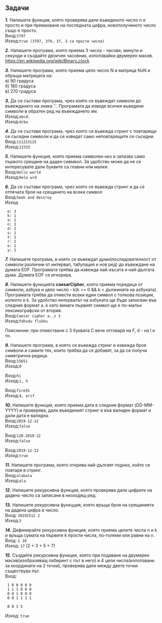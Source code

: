 ## Задачи

***1.*** Напишете функция, която проверява дали въведеното число n е просто и при премахване на последната цифра, новополученото число също е просто.  
Вход:```3797```  
Изход:```true (3797, 379, 37, 3 са прости числа)```

***2.*** Напишете програма, която приема 3 числа - часове, минути и секунди и създайте двоичен часовник, използвайки двумерен масив. https://en.wikipedia.org/wiki/Binary_clock

***3.*** Напишете програма, която приема цяло число N и матрица NxN и обръща матрицата на:  
 а) 90 градуса  
 б) 180 градуса  
 в) 270 градуса

***3.*** Да се състави програма, чрез която се въвеждат символи до въвеждането на знака '.'. Програмата да изведе всички въведени символи в обратен ред на въвеждането им.  
Изход:```abcd.```  
Изход:```dcba```

***4.*** Да се състави програма, чрез която се въвежда стринг с повтарящи се съседни символи и да се изведат само неповтарящите се съседни.  
Вход:```111223115```  
Изход:```12315```

***5.*** Напишете функция, която приема символен низ и запазва само първото срещане на даден сивмвол. За удобство може да не се интересувате дали буквите са главни или малки.  
Вход:```Hello world```  
Изход:```Helo wrd```

***6.*** Да се състави програма, чрез която се въвежда стринг и да се отпечата броя на срещането на всеки символ  
Вход:```Seek and destroy```  
Изход
```S: 1
 e: 3
 k: 1
 a: 1
 n: 1
 d: 2
 s: 1
 t: 1
 r: 1
 o: 1
 y: 1
 ```
 
 ***7.*** Напишете програма, в която се въвеждат думи(последователност от символи различни от интервал, табулация и нов ред) до въвеждане на думата EOF. Програмата трябва да извежда най-късата и най-дългата дума. Думата EOF се игнорира.
 
 ***8.*** Напишете функцията **caesarCipher**, която приема поредица от символи, азбука и цяло число - k(k >= 0 && k < дължината на азбуката). Програмата трябва да отмести всеки един символ с толкова позиции, колкото е k. За удобство интервалът на азбуката ще бъде записван във следния формат a..k като винаги първият символ ще е по-малък лексикографски от втория.  
 Вход:```Caesar cipher a..z 3```   
 Изход:```Fdhvdu flskhu```
 
 Пояснение: при отместване с 3 буквата C вече отговаря на F, d - на l и тн.
 
 ***9.*** Напишете програма, в която се въвежда стринг и извежда броя символи и самите тях, които трябва да се добавят, за да се получи симетрична редица.   
 Вход:```15651```   
 Изход:```0```
 
 Вход:```hi```   
 Изход:```1, h```
 
 Вход:```fire55```   
 Изход:```4, erif```
 
 ***10.*** Напишете функция, която приема дата в следния формат (DD-MM-YYYY) и проверява, дали въведеният стринг е във валиден формат и дали дата е валидна.  
 Вход:```2019-12-12```  
 Изход:```false```
 
 Вход:```120-2019-12```  
 Изход:```false```
 
 Вход:```2019-12-12```  
 Изход:```true```
 
 ***11.*** Напишете програма, която открива най-дългият подниз, който се повтаря в стринг.  
 Вход:```alabala```  
 Изход:```ala```
 
***12.*** Напишете рекурсивна функция, която проверява дали цифрите на дадено число са записани в низходящ ред.

***13.*** Напишете рекурсивна функцция, която връща броя на срещанията на дадена цифра в число.  
 Вход: ```20192512 2```  
 Изход:```3```
 
***14.*** Дефинирайте рекурсивна функция, която приема целите числа n и k и връща сумата на първите k прости числа, по-големи или равни на n.  
 Вход: ```1 10```   
 Изход: ```17``` (2 + 3 + 5 + 7)
 
***15.*** Създайте рекурсивна функция, която при подаване на двумерен масив(изобразяващ лабиринт с път в него) и 4 цели числа(използвани за координати на 2 точки), проверява дали между двете точки съществува път.  
 Вход:  
 ```
  1 0 0 0 0 0
  1 1 1 0 0 0
  0 0 1 0 0 0
  0 0 1 1 1 1
  
  0 0 3 5
  ```
 Изход: ```true```
